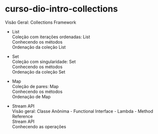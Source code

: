 # curso-dio-intro-collections
Visão Geral: Collections Framework

- List<br>
Coleção com iterações ordenadas: List<br>
Conhecendo os métodos<br>
Ordenação da coleção List<br>

- Set<br>
Coleção com singularidade: Set<br>
Conhecendo os métodos<br>
Ordenação da coleção Set<br>

- Map<br>
Coleção de pares: Map<br>
Conhecendo os métodos<br>
Ordenação de Map<br>

- Stream API<br>
Visão geral: Classe Anônima - Functional Interface - Lambda - Method Reference<br>
Stream API<br>
Conhecendo as operações<br>
